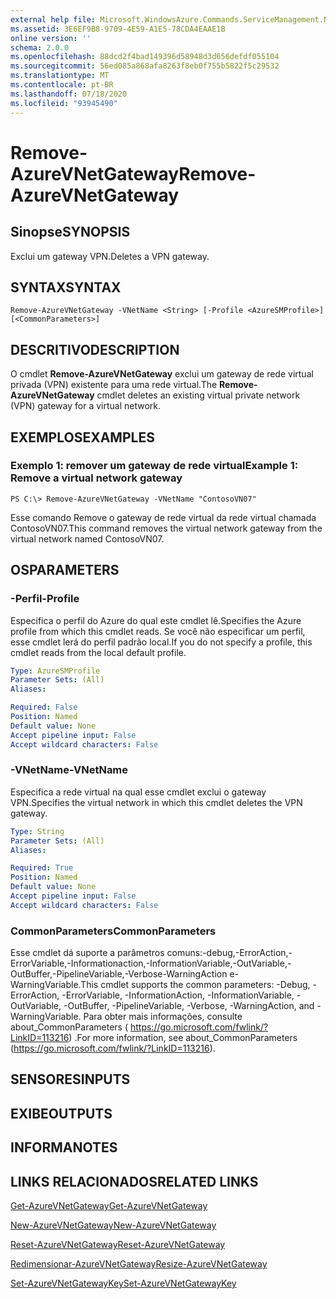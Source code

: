 ```yaml
---
external help file: Microsoft.WindowsAzure.Commands.ServiceManagement.Network.dll-Help.xml
ms.assetid: 3E6EF9B8-9709-4E59-A1E5-78CDA4EAAE1B
online version: ''
schema: 2.0.0
ms.openlocfilehash: 88dcd2f4bad149396d58948d3d656defdf055104
ms.sourcegitcommit: 56ed085a868afa8263f8eb0f755b5822f5c29532
ms.translationtype: MT
ms.contentlocale: pt-BR
ms.lasthandoff: 07/18/2020
ms.locfileid: "93945490"
---
```

# <span data-ttu-id="1306f-101">Remove-AzureVNetGateway</span><span class="sxs-lookup"><span data-stu-id="1306f-101">Remove-AzureVNetGateway</span></span>

## <span data-ttu-id="1306f-102">Sinopse</span><span class="sxs-lookup"><span data-stu-id="1306f-102">SYNOPSIS</span></span>
<span data-ttu-id="1306f-103">Exclui um gateway VPN.</span><span class="sxs-lookup"><span data-stu-id="1306f-103">Deletes a VPN gateway.</span></span>

## <span data-ttu-id="1306f-104">SYNTAX</span><span class="sxs-lookup"><span data-stu-id="1306f-104">SYNTAX</span></span>

```
Remove-AzureVNetGateway -VNetName <String> [-Profile <AzureSMProfile>] [<CommonParameters>]
```

## <span data-ttu-id="1306f-105">DESCRITIVO</span><span class="sxs-lookup"><span data-stu-id="1306f-105">DESCRIPTION</span></span>
<span data-ttu-id="1306f-106">O cmdlet **Remove-AzureVNetGateway** exclui um gateway de rede virtual privada (VPN) existente para uma rede virtual.</span><span class="sxs-lookup"><span data-stu-id="1306f-106">The **Remove-AzureVNetGateway** cmdlet deletes an existing virtual private network (VPN) gateway for a virtual network.</span></span>

## <span data-ttu-id="1306f-107">EXEMPLOS</span><span class="sxs-lookup"><span data-stu-id="1306f-107">EXAMPLES</span></span>

### <span data-ttu-id="1306f-108">Exemplo 1: remover um gateway de rede virtual</span><span class="sxs-lookup"><span data-stu-id="1306f-108">Example 1: Remove a virtual network gateway</span></span>
```
PS C:\> Remove-AzureVNetGateway -VNetName "ContosoVN07"
```

<span data-ttu-id="1306f-109">Esse comando Remove o gateway de rede virtual da rede virtual chamada ContosoVN07.</span><span class="sxs-lookup"><span data-stu-id="1306f-109">This command removes the virtual network gateway from the virtual network named ContosoVN07.</span></span>

## <span data-ttu-id="1306f-110">OS</span><span class="sxs-lookup"><span data-stu-id="1306f-110">PARAMETERS</span></span>

### <span data-ttu-id="1306f-111">-Perfil</span><span class="sxs-lookup"><span data-stu-id="1306f-111">-Profile</span></span>
<span data-ttu-id="1306f-112">Especifica o perfil do Azure do qual este cmdlet lê.</span><span class="sxs-lookup"><span data-stu-id="1306f-112">Specifies the Azure profile from which this cmdlet reads.</span></span> <span data-ttu-id="1306f-113">Se você não especificar um perfil, esse cmdlet lerá do perfil padrão local.</span><span class="sxs-lookup"><span data-stu-id="1306f-113">If you do not specify a profile, this cmdlet reads from the local default profile.</span></span>

```yaml
Type: AzureSMProfile
Parameter Sets: (All)
Aliases: 

Required: False
Position: Named
Default value: None
Accept pipeline input: False
Accept wildcard characters: False
```

### <span data-ttu-id="1306f-114">-VNetName</span><span class="sxs-lookup"><span data-stu-id="1306f-114">-VNetName</span></span>
<span data-ttu-id="1306f-115">Especifica a rede virtual na qual esse cmdlet exclui o gateway VPN.</span><span class="sxs-lookup"><span data-stu-id="1306f-115">Specifies the virtual network in which this cmdlet deletes the VPN gateway.</span></span>

```yaml
Type: String
Parameter Sets: (All)
Aliases: 

Required: True
Position: Named
Default value: None
Accept pipeline input: False
Accept wildcard characters: False
```

### <span data-ttu-id="1306f-116">CommonParameters</span><span class="sxs-lookup"><span data-stu-id="1306f-116">CommonParameters</span></span>
<span data-ttu-id="1306f-117">Esse cmdlet dá suporte a parâmetros comuns:-debug,-ErrorAction,-ErrorVariable,-Informationaction,-InformationVariable,-OutVariable,-OutBuffer,-PipelineVariable,-Verbose-WarningAction e-WarningVariable.</span><span class="sxs-lookup"><span data-stu-id="1306f-117">This cmdlet supports the common parameters: -Debug, -ErrorAction, -ErrorVariable, -InformationAction, -InformationVariable, -OutVariable, -OutBuffer, -PipelineVariable, -Verbose, -WarningAction, and -WarningVariable.</span></span> <span data-ttu-id="1306f-118">Para obter mais informações, consulte about_CommonParameters ( https://go.microsoft.com/fwlink/?LinkID=113216) .</span><span class="sxs-lookup"><span data-stu-id="1306f-118">For more information, see about_CommonParameters (https://go.microsoft.com/fwlink/?LinkID=113216).</span></span>

## <span data-ttu-id="1306f-119">SENSORES</span><span class="sxs-lookup"><span data-stu-id="1306f-119">INPUTS</span></span>

## <span data-ttu-id="1306f-120">EXIBE</span><span class="sxs-lookup"><span data-stu-id="1306f-120">OUTPUTS</span></span>

## <span data-ttu-id="1306f-121">INFORMA</span><span class="sxs-lookup"><span data-stu-id="1306f-121">NOTES</span></span>

## <span data-ttu-id="1306f-122">LINKS RELACIONADOS</span><span class="sxs-lookup"><span data-stu-id="1306f-122">RELATED LINKS</span></span>

[<span data-ttu-id="1306f-123">Get-AzureVNetGateway</span><span class="sxs-lookup"><span data-stu-id="1306f-123">Get-AzureVNetGateway</span></span>](./Get-AzureVNetGateway.md)

[<span data-ttu-id="1306f-124">New-AzureVNetGateway</span><span class="sxs-lookup"><span data-stu-id="1306f-124">New-AzureVNetGateway</span></span>](./New-AzureVNetGateway.md)

[<span data-ttu-id="1306f-125">Reset-AzureVNetGateway</span><span class="sxs-lookup"><span data-stu-id="1306f-125">Reset-AzureVNetGateway</span></span>](./Reset-AzureVNetGateway.md)

[<span data-ttu-id="1306f-126">Redimensionar-AzureVNetGateway</span><span class="sxs-lookup"><span data-stu-id="1306f-126">Resize-AzureVNetGateway</span></span>](./Resize-AzureVNetGateway.md)

[<span data-ttu-id="1306f-127">Set-AzureVNetGatewayKey</span><span class="sxs-lookup"><span data-stu-id="1306f-127">Set-AzureVNetGatewayKey</span></span>](./Set-AzureVNetGatewayKey.md)


